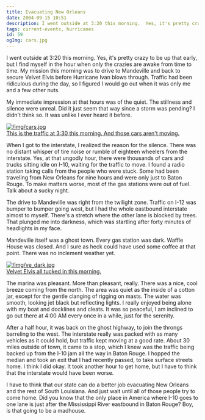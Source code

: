 ```yaml
---
title: Evacuating New Orleans
date: 2004-09-15 10:51
description: I went outside at 3:20 this morning.  Yes, it's pretty crazy to be up that early, but I find myself in the hour when only the crazies are awake from time to time.  My mission this morning was to drive to Mandeville and back to secure Velvet Elvis before Hurricane Ivan blows through.  Traffic had been ridiculous during the day, so I figured I would go out when it was only me and a few other nuts.
tags: current-events, hurricanes
id: 59
ogImg: cars.jpg
---
```

I went outside at 3:20 this morning.  Yes, it's pretty crazy to be up that early, but I find myself in the hour when only the crazies are awake from time to time.  My mission this morning was to drive to Mandeville and back to secure Velvet Elvis before Hurricane Ivan blows through.  Traffic had been ridiculous during the day, so I figured I would go out when it was only me and a few other nuts.

My immediate impression at that hours was of the quiet.  The stillness and silence were unreal.  Did it just seem that way since a storm was pending?  I didn't think so.  It was unlike I ever heard it before.

<a class="lightview alignright" href="/img/cars.jpg" data-lightview-caption="This is the traffic at 3:30 this morning.  And those cars aren't moving." data-lightview-group="group1" style="width:350px;"><img src="/img/cars.jpg" alt="/img/cars.jpg"><br><span class="caption">This is the traffic at 3:30 this morning.  And those cars aren't moving.</span></a>

When I got to the interstate, I realized the reason for the silence.  There was no distant whisper of tire noise or rumble of eighteen wheelers from the interstate.  Yes, at that ungodly hour, there were thousands of cars and trucks sitting idle on I-10, waiting for the traffic to move.  I found a radio station taking calls from the people who were stuck.  Some had been traveling from New Orleans for nine hours and were only just to Baton Rouge.  To make matters worse, most of the gas stations were out of fuel.  Talk about a sucky night.

The drive to Mandeville was right from the twilight zone.  Traffic on I-12 was bumper to bumper going west, but I had the whole eastbound interstate almost to myself.  There's a stretch where the other lane is blocked by trees.  That plunged me into darkness, which was startling after forty minutes of headlights in my face.

Mandeville itself was a ghost town.  Every gas station was dark.  Waffle House was closed.  And I sure as heck could have used some coffee at that point.  There was no inclement weather yet. 

<a class="lightview alignright" href="/img/ve_dark.jpg" data-lightview-caption="Velvet Elvis all tucked in this morning." data-lightview-group="group1" style="width:350px;"><img src="/img/ve_dark.jpg" alt="/img/ve_dark.jpg"><br><span class="caption">Velvet Elvis all tucked in this morning.</span></a>

The marina was pleasant.  More than pleasant, really.  There was a nice, cool breeze coming from the north.  The area was quiet as the inside of a cotton jar, except for the gentle clanging of rigging on masts.  The water was smooth, looking jet black but reflecting lights.  I really enjoyed being alone with my boat and docklines and cleats.  It was so peaceful, I am inclined to go out there at 4:00 AM every once in a while, just for the serenity.

After a half hour, it was back on the ghost highway, to join the throngs barreling to the west.  The interstate really was packed with as many vehicles as it could hold, but traffic kept moving at a good rate.  About 30 miles outside of town, it came to a stop, which I knew was the traffic being backed up from the I-10 jam all the way in Baton Rouge.  I hopped the median and took an exit that I had recently passed, to take surface streets home.  I think I did okay.  It took another hour to get home, but I have to think that the interstate would have been worse.

I have to think that our state can do a better job evacuating New Orleans and the rest of South Louisiana.  And just wait until all of those people try to come home.  Did you know that the only place in America where I-10 goes to one lane is just after the Mississippi River eastbound in Baton Rouge?  Boy, is that going to be a madhouse.
